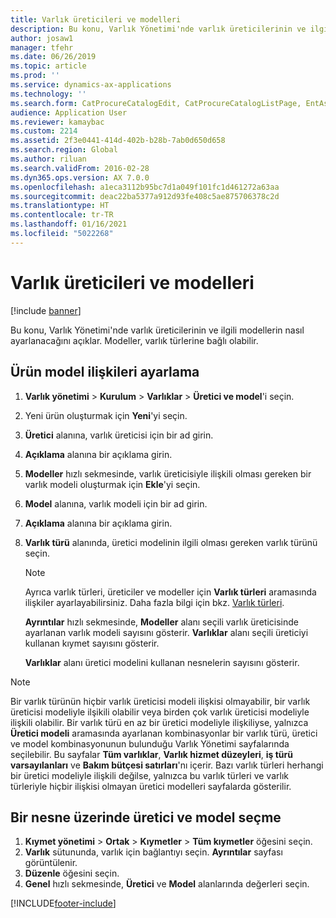 ```yaml
---
title: Varlık üreticileri ve modelleri
description: Bu konu, Varlık Yönetimi'nde varlık üreticilerinin ve ilgili modellerin nasıl ayarlanacağını açıklar.
author: josaw1
manager: tfehr
ms.date: 06/26/2019
ms.topic: article
ms.prod: ''
ms.service: dynamics-ax-applications
ms.technology: ''
ms.search.form: CatProcureCatalogEdit, CatProcureCatalogListPage, EntAssetProductLookup, EntAssetModelLookup, EntAssetProduct
audience: Application User
ms.reviewer: kamaybac
ms.custom: 2214
ms.assetid: 2f3e0441-414d-402b-b28b-7ab0d650d658
ms.search.region: Global
ms.author: riluan
ms.search.validFrom: 2016-02-28
ms.dyn365.ops.version: AX 7.0.0
ms.openlocfilehash: a1eca3112b95bc7d1a049f101fc1d461272a63aa
ms.sourcegitcommit: deac22ba5377a912d93fe408c5ae875706378c2d
ms.translationtype: HT
ms.contentlocale: tr-TR
ms.lasthandoff: 01/16/2021
ms.locfileid: "5022268"
---
```

# <a name="asset-manufacturers-and-models"></a>Varlık üreticileri ve modelleri

[!include [banner](../../includes/banner.md)]

 

Bu konu, Varlık Yönetimi'nde varlık üreticilerinin ve ilgili modellerin nasıl ayarlanacağını açıklar. Modeller, varlık türlerine bağlı olabilir.

## <a name="set-up-product-model-relations"></a>Ürün model ilişkileri ayarlama

1. **Varlık yönetimi** \> **Kurulum** \> **Varlıklar** \> **Üretici ve model**'i seçin.
2. Yeni ürün oluşturmak için **Yeni**'yi seçin.
3. **Üretici** alanına, varlık üreticisi için bir ad girin.
4. **Açıklama** alanına bir açıklama girin.
5. **Modeller** hızlı sekmesinde, varlık üreticisiyle ilişkili olması gereken bir varlık modeli oluşturmak için **Ekle**'yi seçin.
6. **Model** alanına, varlık modeli için bir ad girin.
7. **Açıklama** alanına bir açıklama girin.
8. **Varlık türü** alanında, üretici modelinin ilgili olması gereken varlık türünü seçin.

    > [!NOTE]
    > Ayrıca varlık türleri, üreticiler ve modeller için **Varlık türleri** aramasında ilişkiler ayarlayabilirsiniz. Daha fazla bilgi için bkz. [Varlık türleri](../setup-for-objects/object-types.md).

    **Ayrıntılar** hızlı sekmesinde, **Modeller** alanı seçili varlık üreticisinde ayarlanan varlık modeli sayısını gösterir. **Varlıklar** alanı seçili üreticiyi kullanan kıymet sayısını gösterir.
    
    **Varlıklar** alanı üretici modelini kullanan nesnelerin sayısını gösterir.

> [!NOTE]
> Bir varlık türünün hiçbir varlık üreticisi modeli ilişkisi olmayabilir, bir varlık üreticisi modeliyle ilşikili olabilir veya birden çok varlık üreticisi modeliyle ilişkili olabilir. Bir varlık türü en az bir üretici modeliyle ilişkiliyse, yalnızca **Üretici modeli** aramasında ayarlanan kombinasyonlar bir varlık türü, üretici ve model kombinasyonunun bulunduğu Varlık Yönetimi sayfalarında seçilebilir. Bu sayfalar **Tüm varlıklar**, **Varlık hizmet düzeyleri**, **iş türü varsayılanları** ve **Bakım bütçesi satırları**'nı içerir. Bazı varlık türleri herhangi bir üretici modeliyle ilişkili değilse, yalnızca bu varlık türleri ve varlık türleriyle hiçbir ilişkisi olmayan üretici modelleri sayfalarda gösterilir.

## <a name="select-a-manufacturer-and-model-on-an-object"></a>Bir nesne üzerinde üretici ve model seçme

1. **Kıymet yönetimi** \> **Ortak** \> **Kıymetler** \> **Tüm kıymetler** öğesini seçin.
2. **Varlık** sütununda, varlık için bağlantıyı seçin. **Ayrıntılar** sayfası görüntülenir.
3. **Düzenle** öğesini seçin.
4. **Genel** hızlı sekmesinde, **Üretici** ve **Model** alanlarında değerleri seçin.


[!INCLUDE[footer-include](../../../includes/footer-banner.md)]